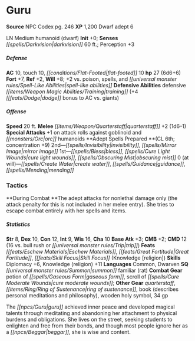 ﻿---
cssclass: [monsters]
title1: Guru
title2: Guru
CR: 4
sources:
- name: NPC Codex
  page: 246
  link: http://paizo.com/products/btpy8v3a?Pathfinder-Roleplaying-Game-NPC-Codex
XP: 1200
race: Dwarf
classes:
- adept 6
alignment: LN
size: Medium
type: humanoid
subtypes:
- dwarf
initiative:
  bonus: 0
senses:
  darkvision: 60
AC:
  AC: 10
  touch: 10
  flat_footed: 10
HP:
  HP: 27
  long: 6d6+6
saves:
  fort: 7
  ref: 2
  will: 8
  other: +2 vs. poison, spells, and spell-like abilities
defensive_abilities:
- defensive training (+4 dodge bonus to AC vs. giants)
speeds:
  base: 20
attacks:
  melee:
  - - text: quarterstaff +2 (1d6-1)
      entries:
      - - damage: 1d6-1
      attack: quarterstaff
      bonus:
      - 2
  special:
  - +1 on attack rolls against goblinoid and orc humanoids
spells:
  entries:
  - name: invisibility
    source: Adept
    level: 2
  - name: mirror image
    source: Adept
    level: 2
  - name: bless
    source: Adept
    level: 1
  - name: cure light wounds
    source: Adept
    level: 1
  - name: obscuring mist
    source: Adept
    level: 1
  - name: create water
    source: Adept
    level: 0
  - name: guidance
    source: Adept
    level: 0
  - name: mending
    source: Adept
    level: 0
  sources:
  - name: Adept
    type: prepared
    CL: 6
    concentration: 9
    slots:
      0: at-will
tactics:
  During Combat: The adept attacks for nonlethal damage only (the attack penalty for
    this is not included in her melee entry). She tries to escape combat entirely
    with her spells and items.
ability_scores:
  STR: 8
  DEX: 10
  CON: 12
  INT: 9
  WIS: 16
  CHA: 10
BAB: 3
CMB: 2
CMD: 12
CMD_other: 16 vs. bull rush or trip
feats:
- name: Eschew Materials
- name: Great Fortitude
- name: Skill Focus (Knowledge [religion])
skills:
  Diplomacy: 6
  Knowledge (religion): 11
  Perception: 3
languages:
- Common
- Dwarven
special_qualities:
- summon familiar (rat)
gear:
  combat:
  - potion of gaseous form
  - scroll of cure moderate wounds
  other:
  - quarterstaff
  - ring of sustenance
  - book (describes personal meditations and philosophy)
  - wooden holy symbol
  - 34 gp
desc_long: The guru achieved inner peace and developed magical talents through meditating
  and abandoning her attachment to physical burdens and obligations. She lives on
  the street, seeking students to enlighten and free from their bonds, and though
  most people ignore her as a beggar, she is wise and content.

---

# Guru

**Source** NPC Codex pg. 246
**XP** 1,200
Dwarf adept 6

LN Medium humanoid (dwarf)
**Init** +0; **Senses** _[[spells/Darkvision|darkvision]]_ 60 ft.; Perception +3

##### Defense

**AC** 10, touch 10, _[[conditions/Flat-Footed|flat-footed]]_ 10
**hp** 27 (6d6+6)
**Fort** +7, **Ref** +2, **Will** +8; +2 vs. poison, spells, and _[[universal monster rules/Spell-Like Abilities|spell-like abilities]]_
**Defensive Abilities** defensive _[[items/Weapon Magic Abilities/Training|training]]_ (+4 _[[feats/Dodge|dodge]]_ bonus to AC vs. giants)

##### Offense
**Speed** 20 ft.
**Melee** _[[items/Weapon/Quarterstaff|quarterstaff]]_ +2 (1d6–1)
**Special Attacks** +1 on attack rolls against goblinoid and _[[monsters/Orc|orc]]_ humanoids
**Adept Spells Prepared **(CL 6th; concentration +9)
2nd—_[[spells/Invisibility|invisibility]]_, _[[spells/Mirror Image|mirror image]]_
1st—_[[spells/Bless|bless]]_, _[[spells/Cure Light Wounds|cure light wounds]]_, _[[spells/Obscuring Mist|obscuring mist]]_
0 (at will)—_[[spells/Create Water|create water]]_, _[[spells/Guidance|guidance]]_, _[[spells/Mending|mending]]_

### Tactics

**During Combat **The adept attacks for nonlethal damage only (the attack penalty for this is not included in her melee entry). She tries to escape combat entirely with her spells and items.

##### Statistics
**Str** 8, **Dex** 10, **Con** 12, **Int** 9, **Wis** 16, **Cha** 10
**Base Atk** +3; **CMB** +2; **CMD** 12 (16 vs. bull rush or _[[universal monster rules/Trip|trip]]_)
**Feats** _[[feats/Eschew Materials|Eschew Materials]]_, _[[feats/Great Fortitude|Great Fortitude]]_, _[[feats/Skill Focus|Skill Focus]]_ (Knowledge [religion])
**Skills** Diplomacy +6, Knowledge (religion) +11
**Languages** Common, Dwarven
**SQ** _[[universal monster rules/Summon|summon]]_ familiar (rat)
**Combat Gear** potion of _[[spells/Gaseous Form|gaseous form]]_, scroll of _[[spells/Cure Moderate Wounds|cure moderate wounds]]_; **Other Gear** _quarterstaff_, _[[items/Ring/Ring of Sustenance|ring of sustenance]]_, book (describes personal meditations and philosophy), wooden holy symbol, 34 gp

The _[[npcs/Guru|guru]]_ achieved inner peace and developed magical talents through meditating and abandoning her attachment to physical burdens and obligations. She lives on the street, seeking students to enlighten and free from their bonds, and though most people ignore her as a _[[npcs/Beggar|beggar]]_, she is wise and content.
